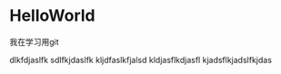 # HelloWorld
我在学习用git

dlkfdjaslfk
sdlfkjdaslfk
kljdfaslkfjalsd
kldjasflkdjasfl
kjadsflkjadslfkjdas
